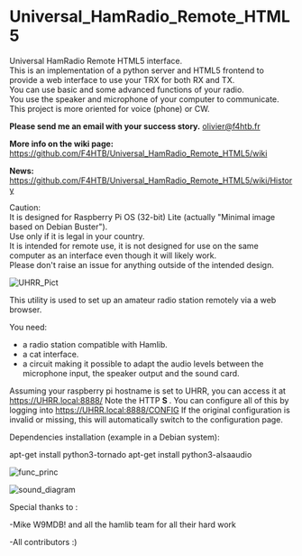 # Universal_HamRadio_Remote_HTML5
Universal HamRadio Remote HTML5 interface.  
This is an implementation of a python server and HTML5 frontend to provide a web interface to use your TRX for both RX and TX.  
You can use basic and some advanced functions of your radio.  
You use the speaker and microphone of your computer to communicate.  
This project is more oriented for voice (phone) or CW.  
  
<b>Please send me an email with your success story.</b> olivier@f4htb.fr

<b>More info on the wiki page:</b> https://github.com/F4HTB/Universal_HamRadio_Remote_HTML5/wiki
   
<b>News:</b> https://github.com/F4HTB/Universal_HamRadio_Remote_HTML5/wiki/History<br>
  
Caution:  
It is designed for Raspberry Pi OS (32-bit) Lite (actually "Minimal image based on Debian Buster").  
Use only if it is legal in your country.  
It is intended for remote use, it is not designed for use on the same computer as an interface even though it will likely work.  
Please don't raise an issue for anything outside of the intended design.  
  
  
![UHRR_Pict](https://user-images.githubusercontent.com/18350938/99989724-e1263580-2daa-11eb-9e3e-c132d4c2d7eb.png)

This utility is used to set up an amateur radio station remotely via a web browser.

You need:
- a radio station compatible with Hamlib.
- a cat interface.
- a circuit making it possible to adapt the audio levels between the microphone input, the speaker output and the sound card.

Assuming your raspberry pi hostname is set to UHRR, you can access it at https://UHRR.local:8888/
Note the HTTP <b> S </b>.
You can configure all of this by logging into https://UHRR.local:8888/CONFIG
If the original configuration is invalid or missing, this will automatically switch to the configuration page.


Dependencies installation (example in a Debian system):

apt-get install python3-tornado
apt-get install python3-alsaaudio


![func_princ](https://user-images.githubusercontent.com/18350938/99989800-f3a06f00-2daa-11eb-9b45-d695b75904f7.png)

![sound_diagram](https://user-images.githubusercontent.com/18350938/99989819-fe5b0400-2daa-11eb-884f-c09341a03541.png)

Special thanks to :

-Mike W9MDB! and all the hamlib team for all their hard work

-All contributors :)

